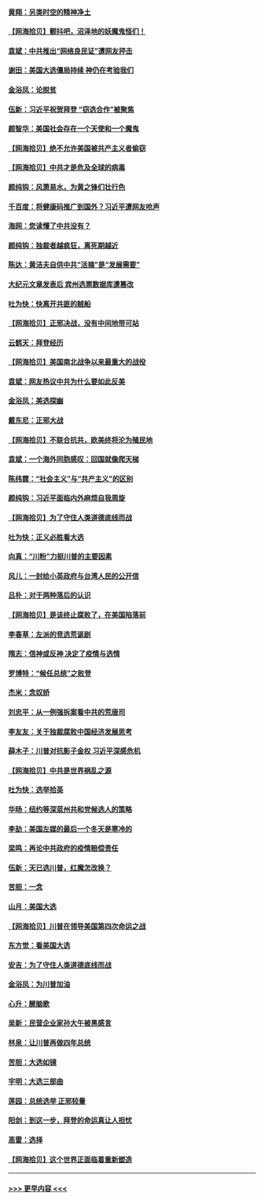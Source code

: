 #### [黄翔：另类时空的精神净土](../pages/nsc993/n12578638.md?t=11272202) 
#### [【网海拾贝】颤抖吧，沼泽地的妖魔鬼怪们！](../pages/nsc993/n12578552.md?t=11272202) 
#### [袁斌：中共推出“网络良民证”遭网友抨击](../pages/nsc993/n12578511.md?t=11272202) 
#### [谢田：美国大选僵局持续 神仍在考验我们](../pages/nsc993/n12577432.md?t=11272202) 
#### [金浴凤：论脱贫](../pages/nsc993/n12576386.md?t=11272202) 
#### [伍新：习近平祝贺拜登 “窃选合作”被聚焦](../pages/nsc993/n12576358.md?t=11272202) 
#### [颜智华：美国社会存在一个天使和一个魔鬼](../pages/nsc993/n12574299.md?t=11272202) 
#### [【网海拾贝】绝不允许美国被共产主义者偷窃](../pages/nsc993/n12573396.md?t=11272202) 
#### [【网海拾贝】中共才是危及全球的病毒](../pages/nsc993/n12571204.md?t=11272202) 
#### [颜纯钩：风萧易水，为黄之锋们壮行色](../pages/nsc993/n12571487.md?t=11272202) 
#### [千百度：将健康码推广到国外？习近平遭网友呛声](../pages/nsc993/n12570808.md?t=11272202) 
#### [海网：您读懂了中共没有？](../pages/nsc993/n12570487.md?t=11272202) 
#### [颜纯钩：独裁者越疯狂，离死期越近](../pages/nsc993/n12569055.md?t=11272202) 
#### [陈达：黄洁夫自供中共“活摘”是“发展需要”](../pages/nsc993/n12568541.md?t=11272202) 
#### [大纪元文章发表后 宾州选票数据库遭篡改](../pages/nsc993/n12568105.md?t=11272202) 
#### [吐为快：快离开共匪的贼船](../pages/nsc993/n12568462.md?t=11272202) 
#### [【网海拾贝】正邪决战，没有中间地带可站](../pages/nsc993/n12568439.md?t=11272202) 
#### [云鹤天：拜登经历](../pages/nsc993/n12567294.md?t=11272202) 
#### [【网海拾贝】美国南北战争以来最重大的战役](../pages/nsc993/n12567247.md?t=11272202) 
#### [袁斌：网友热议中共为什么要如此反美](../pages/nsc993/n12567162.md?t=11272202) 
#### [金浴凤：美选探幽](../pages/nsc993/n12567147.md?t=11272202) 
#### [戴东尼：正邪大战](../pages/nsc993/n12567033.md?t=11272202) 
#### [【网海拾贝】不联合抗共，欧美终将沦为殖民地](../pages/nsc993/n12565068.md?t=11272202) 
#### [袁斌：一个海外同胞感叹：回国就像爬天梯](../pages/nsc993/n12564986.md?t=11272202) 
#### [陈纬霆：“社会主义”与“共产主义”的区别](../pages/nsc993/n12562417.md?t=11272202) 
#### [颜纯钩：习近平面临内外麻烦自我周旋](../pages/nsc993/n12563356.md?t=11272202) 
#### [【网海拾贝】为了守住人类道德底线而战](../pages/nsc993/n12562542.md?t=11272202) 
#### [吐为快：正义必胜看大选](../pages/nsc993/n12561967.md?t=11272202) 
#### [向真：“川粉”力挺川普的主要因素](../pages/nsc993/n12560774.md?t=11272202) 
#### [风儿：一封给小英政府与台湾人民的公开信](../pages/nsc993/n12560581.md?t=11272202) 
#### [吕朴：对于两种落后的认识](../pages/nsc993/n12560492.md?t=11272202) 
#### [【网海拾贝】是该终止腐败了，在美国陷落前](../pages/nsc993/n12559936.md?t=11272202) 
#### [李春草：左派的竞选荒诞剧](../pages/nsc993/n12558380.md?t=11272202) 
#### [隋志：信神或反神 决定了疫情与选情](../pages/nsc993/n12558255.md?t=11272202) 
#### [罗博特：“候任总统”之败登](../pages/nsc993/n12558189.md?t=11272202) 
#### [杰米：念奴娇](../pages/nsc993/n12558174.md?t=11272202) 
#### [刘忠平：从一例强拆案看中共的荒唐司](../pages/nsc993/n12558036.md?t=11272202) 
#### [李友友：关于独裁腐败中国经济发展思考](../pages/nsc993/n12558004.md?t=11272202) 
#### [薛木子：川普对抗影子金权 习近平深感危机](../pages/nsc993/n12557342.md?t=11272202) 
#### [【网海拾贝】中共是世界祸乱之源](../pages/nsc993/n12555353.md?t=11272202) 
#### [吐为快：选举拾英](../pages/nsc993/n12555041.md?t=11272202) 
#### [华旸：纽约等深蓝州共和党候选人的策略](../pages/nsc993/n12554309.md?t=11272202) 
#### [李劼：美国左媒的最后一个冬天是寒冷的](../pages/nsc993/n12552947.md?t=11272202) 
#### [梁鸣：再论中共政府的疫情赔偿责任](../pages/nsc993/n12553012.md?t=11272202) 
#### [伍新：天已选川普，红魔怎改换？](../pages/nsc993/n12552970.md?t=11272202) 
#### [苦胆：一念](../pages/nsc993/n12552957.md?t=11272202) 
#### [山月：美国大选](../pages/nsc993/n12552446.md?t=11272202) 
#### [【网海拾贝】川普在领导美国第四次命运之战](../pages/nsc993/n12551973.md?t=11272202) 
#### [东方觉：看美国大选](../pages/nsc993/n12551647.md?t=11272202) 
#### [安吉：为了守住人类道德底线而战](../pages/nsc993/n12551111.md?t=11272202) 
#### [金浴凤：为川普加油](../pages/nsc993/n12551085.md?t=11272202) 
#### [心升：醒脑歌](../pages/nsc993/n12550984.md?t=11272202) 
#### [吴新：民营企业家孙大午被黑感言](../pages/nsc993/n12550656.md?t=11272202) 
#### [林泉：让川普再做四年总统](../pages/nsc993/n12550640.md?t=11272202) 
#### [苦胆：大选如镜](../pages/nsc993/n12550630.md?t=11272202) 
#### [宇明：大选三部曲](../pages/nsc993/n12550603.md?t=11272202) 
#### [莲园：总统选举 正邪较量](../pages/nsc993/n12550594.md?t=11272202) 
#### [阳剑：到这一步，拜登的命运真让人担忧](../pages/nsc993/n12549093.md?t=11272202) 
#### [高雷：选择](../pages/nsc993/n12549087.md?t=11272202) 
#### [【网海拾贝】这个世界正面临着重新塑造](../pages/nsc993/n12548326.md?t=11272202) 

----
#### [ >>> 更早内容 <<< ](../indexes/nsc993-earlier.md)

